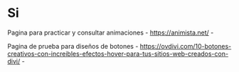 # Si


Pagina para practicar y consultar animaciones - https://animista.net/ -

Pagina de prueba para diseños de botones - https://ovdivi.com/10-botones-creativos-con-increibles-efectos-hover-para-tus-sitios-web-creados-con-divi/ -
